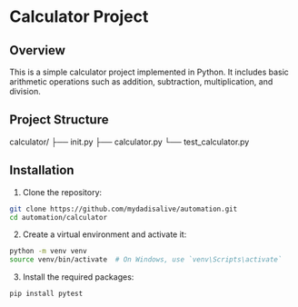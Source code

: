 # Calculator Project

## Overview
This is a simple calculator project implemented in Python. It includes basic arithmetic operations such as addition, subtraction, multiplication, and division.

## Project Structure
calculator/
├── init.py
├── calculator.py
└── test_calculator.py


## Installation
1. Clone the repository:
```bash
git clone https://github.com/mydadisalive/automation.git
cd automation/calculator
```

2. Create a virtual environment and activate it:
```bash
python -m venv venv
source venv/bin/activate  # On Windows, use `venv\Scripts\activate`
```

3. Install the required packages:
```bash
pip install pytest
```